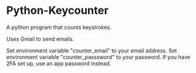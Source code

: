 # Python-Keycounter
A python program that counts keystrokes.

Uses Gmail to send emails.

Set environment variable "counter_email" to your email address.
Set environment variable "counter_passsword" to your password. If you have 2FA set up, use an app password instead. 
